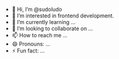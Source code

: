 - 👋 Hi, I’m @sudoludo
- 👀 I’m interested in frontend development.
- 🌱 I’m currently learning ...
- 💞️ I’m looking to collaborate on ...
- 📫 How to reach me ...
- 😄 Pronouns: ...
- ⚡ Fun fact: ...

<!---
sudoludo/sudoludo is a ✨ special ✨ repository because its `README.md` (this file) appears on your GitHub profile.
You can click the Preview link to take a look at your changes.
--->
